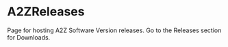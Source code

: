 # A2ZReleases
Page for hosting A2Z Software Version releases. Go to the Releases section for Downloads.
